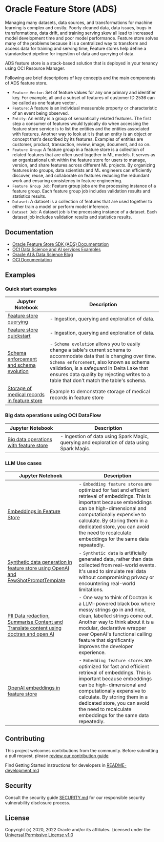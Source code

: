 # Oracle Feature Store (ADS)

Managing many datasets, data sources, and transformations for machine learning is complex and costly. Poorly cleaned data, data issues, bugs in transformations, data drift, and training serving skew all lead to increased model development time and poor model performance. Feature store solves many of the problems because it is a centralized way to transform and access data for training and serving time, Feature stores help define a standardised pipeline for ingestion of data and querying of data.

ADS feature store is a stack-based solution that is deployed in your tenancy using OCI Resource Manager.

Following are brief descriptions of key concepts and the main components of ADS feature store.

- ``Feature Vector``:  Set of feature values for any one primary and identifier key. For example, all and a subset of features of customer ID 2536 can be called as one feature vector .
- ``Feature``: A feature is an individual measurable property or characteristic of an event being observed.
- ``Entity``: An entity is a group of semantically related features. The first step a consumer of features would typically do when accessing the feature store service is to list the entities and the entities associated with features. Another way to look at it is that an entity is an object or concept that's described by its features. Examples of entities are customer, product, transaction, review, image, document, and so on.
- ``Feature Group``: A feature group in a feature store is a collection of related features that are often used together in ML models. It serves as an organizational unit within the feature store for users to manage, version, and share features across different ML projects. By organizing features into groups, data scientists and ML engineers can efficiently discover, reuse, and collaborate on features reducing the redundant work and ensuring consistency in feature engineering.
- ``Feature Group Job``: Feature group jobs are the processing instance of a feature group. Each feature group job includes validation results and statistics results.
- ``Dataset``: 	A dataset is a collection of features that are used together to either train a model or perform model inference.
- ``Dataset Job``: A dataset job is the processing instance of a dataset. Each dataset job includes validation results and statistics results.

## Documentation

  - [Oracle Feature Store SDK (ADS) Documentation](https://feature-store-accelerated-data-science.readthedocs.io/en/latest/)
  - [OCI Data Science and AI services Examples](https://github.com/oracle/oci-data-science-ai-samples)
  - [Oracle AI & Data Science Blog](https://blogs.oracle.com/ai-and-datascience/)
  - [OCI Documentation](https://docs.oracle.com/en-us/iaas/data-science/using/data-science.htm)

## Examples

### Quick start examples

| Jupyter Notebook                                                                                                                                                          | Description                                                                                                                                                                                                                                                                                                 |
|---------------------------------------------------------------------------------------------------------------------------------------------------------------------------|-------------------------------------------------------------------------------------------------------------------------------------------------------------------------------------------------------------------------------------------------------------------------------------------------------------|
| [Feature store querying](https://github.com/oracle-samples/oci-data-science-ai-samples/blob/main/notebook_examples/feature_store_querying.ipynb)                          | - Ingestion, querying and exploration of data.                                                                                                                                                                                                                                                              |
| [Feature store quickstart](https://github.com/oracle-samples/oci-data-science-ai-samples/blob/main/notebook_examples/feature_store_quickstart.ipynb)                      | - Ingestion, querying and exploration of data.                                                                                                                                                                                                                                                              |
| [Schema enforcement and schema evolution](https://github.com/oracle-samples/oci-data-science-ai-samples/blob/main/notebook_examples/feature_store_schema_evolution.ipynb) | - `Schema evolution` allows you to easily change a table's current schema to accommodate data that is changing over time. `Schema enforcement`, also known as schema validation, is a safeguard in Delta Lake that ensures data quality by rejecting writes to a table that don't match the table's schema. |
| [Storage of medical records in feature store](https://github.com/oracle-samples/oci-data-science-ai-samples/blob/main/notebook_examples/feature_store_ehr_data.ipynb)     | Example to demonstrate storage of medical records in feature store                                                                                                                                                                                                                                          |

### Big data operations using OCI DataFlow

| Jupyter Notebook                                                                                                                                                    | Description                                                                                |
|---------------------------------------------------------------------------------------------------------------------------------------------------------------------|--------------------------------------------------------------------------------------------|
| [Big data operations with feature store](https://github.com/oracle-samples/oci-data-science-ai-samples/blob/main/notebook_examples/feature_store_spark_magic.ipynb) | - Ingestion of data using Spark Magic, querying and exploration of data using Spark Magic. |

### LLM Use cases

| Jupyter Notebook                                                                                                                                                                                                                        | Description                                                                                                                                                                                                                                                                                                              |
|-----------------------------------------------------------------------------------------------------------------------------------------------------------------------------------------------------------------------------------------|--------------------------------------------------------------------------------------------------------------------------------------------------------------------------------------------------------------------------------------------------------------------------------------------------------------------------|
| [Embeddings in Feature Store](https://github.com/oracle-samples/oci-data-science-ai-samples/blob/main/notebook_examples/feature_store_embeddings.ipynb)                                                                                 | - `Embedding feature stores` are optimized for fast and efficient retrieval of embeddings. This is important because embeddings can be high-dimensional and computationally expensive to calculate. By storing them in a dedicated store, you can avoid the need to recalculate embeddings for the same data repeatedly. |
| [Synthetic data generation in feature store using OpenAI and FewShotPromptTemplate](https://github.com/oracle-samples/oci-data-science-ai-samples/blob/main/notebook_examples/feature_store_medical_synthetic_data_openai.ipynb)        | - `Synthetic data` is artificially generated data, rather than data collected from real-world events. It's used to simulate real data without compromising privacy or encountering real-world limitations.                                                                                                               |
| [PII Data redaction, Summarise Content and Translate content using doctran and open AI](https://github.com/oracle-samples/oci-data-science-ai-samples/blob/main/notebook_examples/feature_store_pii_redaction_and_transformation.ipynb) | - One way to think of Doctran is a LLM-powered black box where messy strings go in and nice, clean, labelled strings come out. Another way to think about it is a modular, declarative wrapper over OpenAI's functional calling feature that significantly improves the developer experience.                            |
| [OpenAI embeddings in feature store](https://github.com/oracle-samples/oci-data-science-ai-samples/blob/main/notebook_examples/feature_store_embeddings_openai.ipynb)                                                                   | - `Embedding feature stores` are optimized for fast and efficient retrieval of embeddings. This is important because embeddings can be high-dimensional and computationally expensive to calculate. By storing them in a dedicated store, you can avoid the need to recalculate embeddings for the same data repeatedly. |


## Contributing

This project welcomes contributions from the community. Before submitting a pull request, please [review our contribution guide](./../../CONTRIBUTING.md)

Find Getting Started instructions for developers in [README-development.md](https://github.com/oracle/accelerated-data-science/blob/main/README-development.md)

## Security

Consult the security guide [SECURITY.md](https://github.com/oracle/accelerated-data-science/blob/main/SECURITY.md) for our responsible security vulnerability disclosure process.

## License

Copyright (c) 2020, 2022 Oracle and/or its affiliates. Licensed under the [Universal Permissive License v1.0](https://oss.oracle.com/licenses/upl/)
